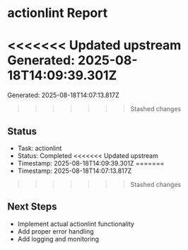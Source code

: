 # actionlint Report

<<<<<<< Updated upstream
Generated: 2025-08-18T14:09:39.301Z
=======
Generated: 2025-08-18T14:07:13.817Z
>>>>>>> Stashed changes

## Status
- Task: actionlint
- Status: Completed
<<<<<<< Updated upstream
- Timestamp: 2025-08-18T14:09:39.301Z
=======
- Timestamp: 2025-08-18T14:07:13.817Z
>>>>>>> Stashed changes

## Next Steps
- Implement actual actionlint functionality
- Add proper error handling
- Add logging and monitoring
